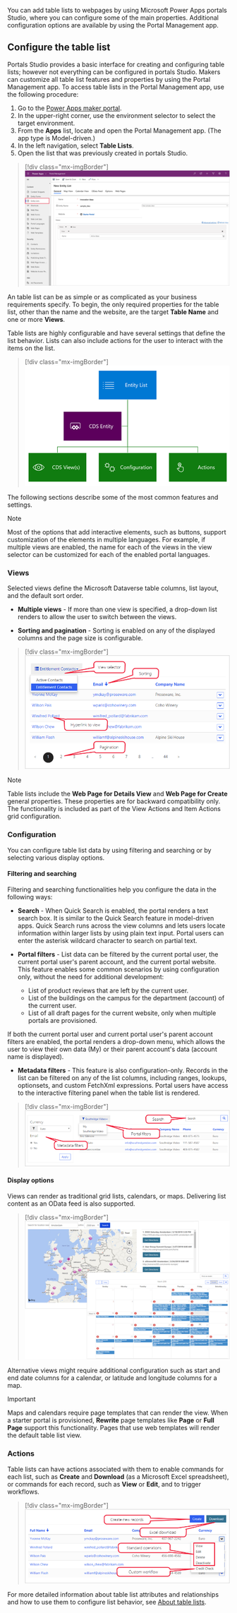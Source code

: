 You can add table lists to webpages by using Microsoft Power Apps portals Studio, where you can configure some of the main properties. Additional configuration options are available by using the Portal Management app.

## Configure the table list

Portals Studio provides a basic interface for creating and configuring table lists; however not everything can be configured in portals Studio. Makers can customize all table list features and properties by using the Portal Management app. To access table lists in the Portal Management app, use the following procedure:

1. Go to the [Power Apps maker portal](https://make.powerapps.com/?azure-portal=true).
1. In the upper-right corner, use the environment selector to select the target environment.
1. From the **Apps** list, locate and open the Portal Management app. (The app type is Model-driven.)
1. In the left navigation, select **Table Lists**.
1. Open the list that was previously created in portals Studio.

> [!div class="mx-imgBorder"]
> [![Screenshot of the New table list in Portal Management.](../media/list-portal-app.png)](../media/list-portal-app.png#lightbox)

An table list can be as simple or as complicated as your business requirements specify. To begin, the only required properties for the table list, other than the name and the website, are the target **Table Name** and one or more **Views**.

Table lists are highly configurable and have several settings that define the list behavior. Lists can also include actions for the user to interact with the items on the list.

> [!div class="mx-imgBorder"]
> [![Diagram of Table list structure and overview.](../media/entity-list-overview.png)](../media/entity-list-overview.png#lightbox)

The following sections describe some of the most common features and settings.

> [!NOTE]
> Most of the options that add interactive elements, such as buttons, support customization of the elements in multiple languages. For example, if multiple views are enabled, the name for each of the views in the view selector can be customized for each of the enabled portal languages.

### Views

Selected views define the Microsoft Dataverse table columns, list layout, and the default sort order.

- **Multiple views** - If more than one view is specified, a drop-down list renders to allow the user to switch between the views.

- **Sorting and pagination** - Sorting is enabled on any of the displayed columns and the page size is configurable.

> [!div class="mx-imgBorder"]
> [![Screenshot of the Entitlement Contacts view and features.](../media/entity-list-features.png)](../media/entity-list-features.png#lightbox)

> [!NOTE]
> Table lists include the **Web Page for Details View** and **Web Page for Create** general properties. These properties are for backward compatibility only. The functionality is included as part of the View Actions and Item Actions grid configuration.

### Configuration

You can configure table list data by using filtering and searching or by selecting various display options.

#### Filtering and searching

Filtering and searching functionalities help you configure the data in the following ways:

- **Search** - When Quick Search is enabled, the portal renders a text search box. It is similar to the Quick Search feature in model-driven apps. Quick Search runs across the view columns and lets users locate information within larger lists by using plain text input. Portal users can enter the asterisk wildcard character to search on partial text.

- **Portal filters** - List data can be filtered by the current portal user, the current portal user's parent account, and the current portal website. This feature enables some common scenarios by using configuration only, without the need for additional development:

  - List of product reviews that are left by the current user.
  - List of the buildings on the campus for the department (account) of the current user.
  - List of all draft pages for the current website, only when multiple portals are provisioned.

If both the current portal user and current portal user's parent account filters are enabled, the portal renders a drop-down menu, which allows the user to view their own data (My) or their parent account's data (account name is displayed).

- **Metadata filters** - This feature is also configuration-only. Records in the list can be filtered on any of the list columns, including ranges, lookups, optionsets, and custom FetchXml expressions. Portal users have access to the interactive filtering panel when the table list is rendered.

> [!div class="mx-imgBorder"]
> [![Screenshot of the Table list search and filtering features.](../media/entity-list-features-filtering.png)](../media/entity-list-features-filtering.png#lightbox)

#### Display options

Views can render as traditional grid lists, calendars, or maps. Delivering list content as an OData feed is also supported.

> [!div class="mx-imgBorder"]
> [![Screenshot of the Table list rendered as a map and calendar.](../media/entity-list-map-calendar.png)](../media/entity-list-map-calendar.png#lightbox)

Alternative views might require additional configuration such as start and end date columns for a calendar, or latitude and longitude columns for a map.

> [!IMPORTANT]
> Maps and calendars require page templates that can render the view. When a starter portal is provisioned, **Rewrite** page templates like **Page** or **Full Page** support this functionality. Pages that use web templates will render the default table list view.

### Actions

Table lists can have actions associated with them to enable commands for each list, such as **Create** and **Download** (as a Microsoft Excel spreadsheet), or commands for each record, such as **View** or **Edit**, and to trigger workflows.

> [!div class="mx-imgBorder"]
> [![Screenshot of the Table list features and commands.](../media/entity-list-features-commands.png)](../media/entity-list-features-commands.png#lightbox)

For more detailed information about table list attributes and relationships and how to use them to configure list behavior, see [About table lists](https://docs.microsoft.com/powerapps/maker/portals/configure/entity-lists/?azure-portal=true).